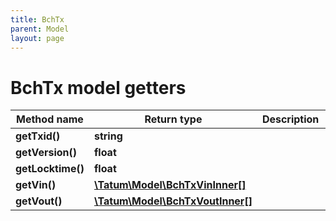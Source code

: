 ```yaml
---
title: BchTx
parent: Model
layout: page
---
```


# BchTx model getters

Method name | Return type | Description | Notes
------------ | ------------- | ------------- | -------------
**getTxid()** | **string** |  | [optional]
**getVersion()** | **float** |  | [optional]
**getLocktime()** | **float** |  | [optional]
**getVin()** | [**\Tatum\Model\BchTxVinInner[]**](../BchTxVinInner) |  | [optional]
**getVout()** | [**\Tatum\Model\BchTxVoutInner[]**](../BchTxVoutInner) |  | [optional]

